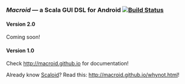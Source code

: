 ### *Macroid* — a Scala GUI DSL for Android [![Build Status](https://travis-ci.org/macroid/macroid.png?branch=master)](https://travis-ci.org/macroid/macroid)

#### Version 2.0

Coming soon!

#### Version 1.0

Check http://macroid.github.io for documentation!

Already know [Scaloid](https://github.com/pocorall/scaloid)? Read this: http://macroid.github.io/whynot.html!

